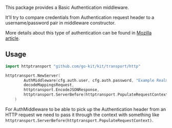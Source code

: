 This package provides a Basic Authentication middleware.

It'll try to compare credentials from Authentication request header to a username/password pair in middleware constructor.

More details about this type of authentication can be found in [Mozilla article](https://developer.mozilla.org/en-US/docs/Web/HTTP/Authentication).

## Usage

```go
import httptransport "github.com/go-kit/kit/transport/http"

httptransport.NewServer(
		AuthMiddleware(cfg.auth.user, cfg.auth.password, "Example Realm")(makeUppercaseEndpoint()),
		decodeMappingsRequest,
		httptransport.EncodeJSONResponse,
		httptransport.ServerBefore(httptransport.PopulateRequestContext),
	)
```

For AuthMiddleware to be able to pick up the Authentication header from an HTTP request we need to pass it through the context with something like ```httptransport.ServerBefore(httptransport.PopulateRequestContext)```.